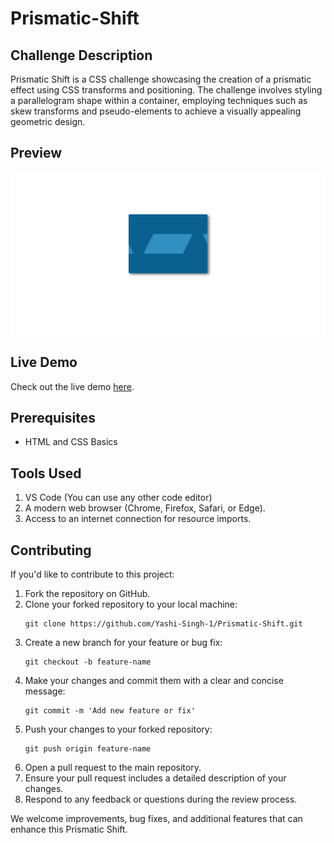 <h1>Prismatic-Shift</h1>

<h2>Challenge Description</h2>

<p>Prismatic Shift is a CSS challenge showcasing the creation of a prismatic effect using CSS transforms and positioning. The challenge involves styling a parallelogram shape within a container, employing techniques such as skew transforms and pseudo-elements to achieve a visually appealing geometric design.</p>

<h2>Preview</h2>

<img src="Preview.png" alt="Prismatic-Shift Preview">

<h2>Live Demo</h2>

<p>Check out the live demo <a href="https://codepen.io/Yashi-Singh/pen/QWXWpVG">here</a>.</p>

<h2>Prerequisites</h2>

<ul>
    <li>HTML and CSS Basics</li>
</ul>

<h2>Tools Used</h2>

<ol>
    <li>VS Code (You can use any other code editor)</li>
    <li>A modern web browser (Chrome, Firefox, Safari, or Edge).</li>
    <li>Access to an internet connection for resource imports.</li>
</ol>

<h2>Contributing</h2>

<p>If you'd like to contribute to this project:</p>

<ol>
    <li>Fork the repository on GitHub.</li>
    <li>Clone your forked repository to your local machine:</li>
    <pre><code>git clone https://github.com/Yashi-Singh-1/Prismatic-Shift.git</code></pre>
    <li>Create a new branch for your feature or bug fix:</li>
    <pre><code>git checkout -b feature-name</code></pre>
    <li>Make your changes and commit them with a clear and concise message:</li>
    <pre><code>git commit -m 'Add new feature or fix'</code></pre>
    <li>Push your changes to your forked repository:</li>
    <pre><code>git push origin feature-name</code></pre>
    <li>Open a pull request to the main repository.</li>
    <li>Ensure your pull request includes a detailed description of your changes.</li>
    <li>Respond to any feedback or questions during the review process.</li>
</ol>

<p>We welcome improvements, bug fixes, and additional features that can enhance this Prismatic Shift.</p>
